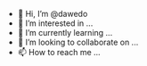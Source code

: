 - 👋 Hi, I’m @dawedo
- 👀 I’m interested in ...
- 🌱 I’m currently learning ...
- 💞️ I’m looking to collaborate on ...
- 📫 How to reach me ...

<!---
dawedo/dawedo is a ✨ special ✨ repository because its `README.md` (this file) appears on your GitHub profile.
You can click the Preview link to take a look at your changes.
--->
